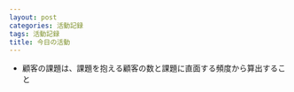 ```yaml
---
layout: post
categories: 活動記録
tags: 活動記録
title: 今日の活動
---
```


- 顧客の課題は、課題を抱える顧客の数と課題に直面する頻度から算出すること
